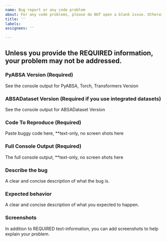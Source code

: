 ```yaml
---
name: Bug report or any code problem
about: For any code problems, please do NOT open a blank issue. Otherwise, it may not be processed
title: ''
labels: 
assignees: ''

---
```


## Unless you provide the REQUIRED information, your problem may not be addressed.

### PyABSA Version (Required)
See the console output for PyABSA, Torch, Transformers Version

### ABSADataset Version (Required if you use integrated datasets)
See the console output for ABSADataset Version

### Code To Reproduce (Required)
Paste buggy code here, **text-only, no screen shots here

### Full Console Output (Required)
The full console output, **text-only, no screen shots here

### Describe the bug
A clear and concise description of what the bug is.

### Expected behavior
A clear and concise description of what you expected to happen.

### Screenshots
In addition to REQUIRED text-information, you can add screenshots to help explain your problem.
